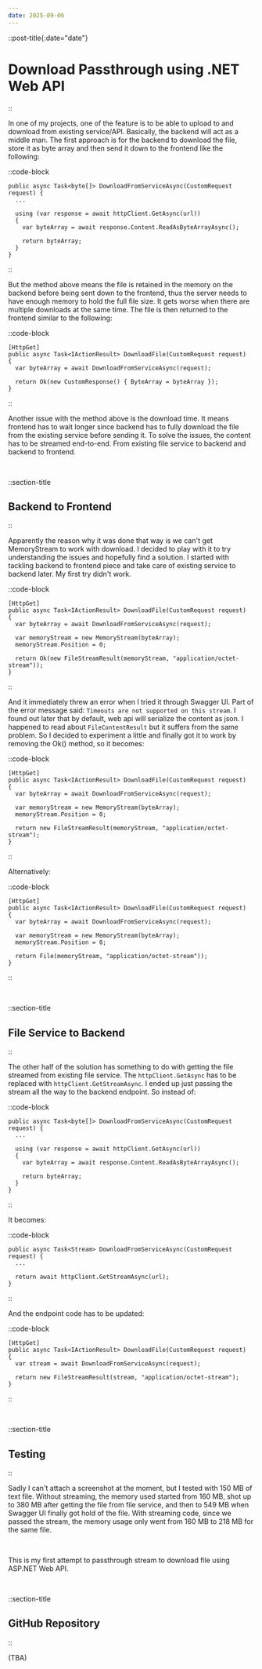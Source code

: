 ```yaml
---
date: 2025-09-06
---
```


::post-title{:date="date"}
# Download Passthrough using .NET Web API
::

In one of my projects, one of the feature is to be able to upload to and download from existing service/API. Basically, the backend will act as a middle man. The first approach is for the backend to download the file, store it as byte array and then send it down to the frontend like the following:

::code-block
```
public async Task<byte[]> DownloadFromServiceAsync(CustomRequest request) {
  ...

  using (var response = await httpClient.GetAsync(url)) 
  {
    var byteArray = await response.Content.ReadAsByteArrayAsync();

    return byteArray;
  }
}
```
::

But the method above means the file is retained in the memory on the backend before being sent down to the frontend, thus the server needs to have enough memory to hold the full file size. It gets worse when there are multiple downloads at the same time. The file is then returned to the frontend similar to the following:

::code-block
```
[HttpGet]
public async Task<IActionResult> DownloadFile(CustomRequest request)
{
  var byteArray = await DownloadFromServiceAsync(request);

  return Ok(new CustomResponse() { ByteArray = byteArray });
}
```
::

Another issue with the method above is the download time. It means frontend has to wait longer since backend has to fully download the file from the existing service before sending it. To solve the issues, the content has to be streamed end-to-end. From existing file service to backend and backend to frontend.

<br />

::section-title
## Backend to Frontend
::

Apparently the reason why it was done that way is we can't get MemoryStream to work with download. I decided to play with it to try understanding the issues and hopefully find a solution. I started with tackling backend to frontend piece and take care of existing service to backend later. My first try didn't work.

::code-block
```
[HttpGet]
public async Task<IActionResult> DownloadFile(CustomRequest request)
{
  var byteArray = await DownloadFromServiceAsync(request);

  var memoryStream = new MemoryStream(byteArray);
  memoryStream.Position = 0;

  return Ok(new FileStreamResult(memoryStream, "application/octet-stream"));
}
```
::

And it immediately threw an error when I tried it through Swagger UI. Part of the error message said: `Timeouts are not supported on this stream`. I found out later that by default, web api will serialize the content as json. I happened to read about `FileContentResult` but it suffers from the same problem. So I decided to experiment a little and finally got it to work by removing the Ok() method, so it becomes:

::code-block
```
[HttpGet]
public async Task<IActionResult> DownloadFile(CustomRequest request)
{
  var byteArray = await DownloadFromServiceAsync(request);

  var memoryStream = new MemoryStream(byteArray);
  memoryStream.Position = 0;

  return new FileStreamResult(memoryStream, "application/octet-stream");
}
```
::

Alternatively:

::code-block
```
[HttpGet]
public async Task<IActionResult> DownloadFile(CustomRequest request)
{
  var byteArray = await DownloadFromServiceAsync(request);

  var memoryStream = new MemoryStream(byteArray);
  memoryStream.Position = 0;

  return File(memoryStream, "application/octet-stream"));
}
```
::

<br />

::section-title
## File Service to Backend
::

The other half of the solution has something to do with getting the file streamed from existing file service. The `httpClient.GetAsync` has to be replaced with `httpClient.GetStreamAsync`. I ended up just passing the stream all the way to the backend endpoint. So instead of:

::code-block
```
public async Task<byte[]> DownloadFromServiceAsync(CustomRequest request) {
  ...

  using (var response = await httpClient.GetAsync(url)) 
  {
    var byteArray = await response.Content.ReadAsByteArrayAsync();

    return byteArray;
  }
}
```
::

It becomes:

::code-block
```
public async Task<Stream> DownloadFromServiceAsync(CustomRequest request) {
  ...

  return await httpClient.GetStreamAsync(url);
}
```
::

And the endpoint code has to be updated:

::code-block
```
[HttpGet]
public async Task<IActionResult> DownloadFile(CustomRequest request)
{
  var stream = await DownloadFromServiceAsync(request);

  return new FileStreamResult(stream, "application/octet-stream");
}
```
::

<br />

::section-title
## Testing
::

Sadly I can't attach a screenshot at the moment, but I tested with 150 MB of text file. Without streaming, the memory used started from 160 MB, shot up to 380 MB after getting the file from file service, and then to 549 MB when Swagger UI finally got hold of the file. With streaming code, since we passed the stream, the memory usage only went from 160 MB to 218 MB for the same file.

<br />

This is my first attempt to passthrough stream to download file using ASP.NET Web API.

<br />

::section-title
## GitHub Repository
::

(TBA)